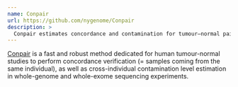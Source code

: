 ```yaml
---
name: Conpair
url: https://github.com/nygenome/Conpair
description: >
  Conpair estimates concordance and contamination for tumour–normal pairs
---
```


[Conpair](https://github.com/nygenome/Conpair) is a fast and robust method dedicated for human tumour-normal studies to perform concordance verification (= samples coming from the same individual), as well as cross-individual contamination level estimation in whole-genome and whole-exome sequencing experiments.

